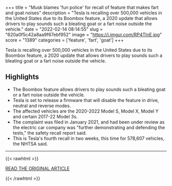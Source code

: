 +++
title = "Musk blames 'fun police' for recall of feature that makes fart and goat noises"
description = "Tesla is recalling over 500,000 vehicles in the United States due to its Boombox feature, a 2020 update that allows drivers to play sounds such a bleating goat or a fart noise outside the vehicle."
date = "2022-02-14 08:14:55"
slug = "620a0f5c42a8aa9f67ebf952"
image = "https://i.imgur.com/RP4TlnE.jpg"
score = "1389"
categories = ['feature', 'fart', 'goat']
+++

Tesla is recalling over 500,000 vehicles in the United States due to its Boombox feature, a 2020 update that allows drivers to play sounds such a bleating goat or a fart noise outside the vehicle.

## Highlights

- The Boombox feature allows drivers to play sounds such a bleating goat or a fart noise outside the vehicle.
- Tesla is set to release a firmware that will disable the feature in drive, neutral and reverse modes.
- The affected vehicles are the 2020-2022 Model S, Model X, Model Y and certain 2017-22 Model 3s.
- The complaint was filed in January 2021, and had been under review as the electric car company was "further demonstrating and defending the tests," the safety recall report said.
- This is Tesla's fourth recall in two weeks, this time for 578,607 vehicles, the NHTSA said.

---

{{< rawhtml >}}
  <p class="article-category">
    <a target="_blank" href="https://www.cnn.com/2022/02/13/business/tesla-recall-boombox/index.html">READ THE ORIGINAL ARTICLE</a>
  </p>
{{< /rawhtml >}}

